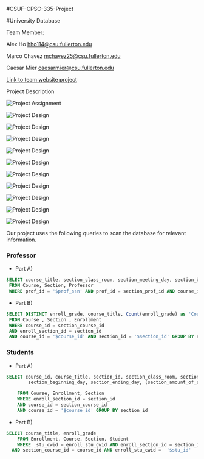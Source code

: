 #CSUF-CPSC-335-Project

#University Database

Team Member:

Alex Ho hho114@csu.fullerton.edu

Marco Chavez mchavez25@csu.fullerton.edu

Caesar Mier caesarmier@csu.fullerton.edu

[Link to team website project ](http://bit.ly/2Pe7P4u "CPSC 332 Project")


Project Description

![Project Assignment](https://github.com/hho114/CSUF-CPSC-332-Project/blob/master/report/report-02.png)

![Project Design](https://github.com/hho114/CSUF-CPSC-332-Project/blob/master/report/report-03.png)

![Project Design](https://github.com/hho114/CSUF-CPSC-332-Project/blob/master/report/report-04.png)

![Project Design](https://github.com/hho114/CSUF-CPSC-332-Project/blob/master/report/report-05.png)

![Project Design](https://github.com/hho114/CSUF-CPSC-332-Project/blob/master/report/report-06.png)

![Project Design](https://github.com/hho114/CSUF-CPSC-332-Project/blob/master/report/report-07.png)

![Project Design](https://github.com/hho114/CSUF-CPSC-332-Project/blob/master/report/report-08.png)

![Project Design](https://github.com/hho114/CSUF-CPSC-332-Project/blob/master/report/report-09.png)

![Project Design](https://github.com/hho114/CSUF-CPSC-332-Project/blob/master/report/report-10.png)

![Project Design](https://github.com/hho114/CSUF-CPSC-332-Project/blob/master/report/report-11.png)

![Project Design](https://github.com/hho114/CSUF-CPSC-332-Project/blob/master/report/report-12.png)




Our project uses the following queries to scan the database for relevant information.

### Professor

* Part A)
```sql
SELECT course_title, section_class_room, section_meeting_day, section_beginning_day, section_ending_day
 FROM Course, Section, Professor
 WHERE prof_id = '$prof_ssn' AND prof_id = section_prof_id AND course_id = section_course_id 
```

* Part B)
```sql
SELECT DISTINCT enroll_grade, course_title, Count(enroll_grade) as 'Count'
 FROM Course , Section , Enrollment
 WHERE course_id = section_course_id
 AND enroll_section_id = section_id
 AND course_id = '$course_id' AND section_id = '$section_id' GROUP BY enroll_grade
```

### Students

* Part A)
```sql
SELECT course_id, course_title, section_id, section_class_room, section_meeting_day,
		section_beginning_day, section_ending_day, (section_amount_of_seat-COUNT(enroll_stu_cwid)) as 'num_enrolled'

	FROM Course, Enrollment, Section
	WHERE enroll_section_id = section_id
	AND course_id = section_course_id
	AND course_id = '$course_id' GROUP BY section_id
```

* Part B)
```sql
SELECT course_title, enroll_grade
	FROM Enrollment, Course, Section, Student
	WHERE  stu_cwid = enroll_stu_cwid AND enroll_section_id = section_id
  AND section_course_id = course_id AND enroll_stu_cwid =  '$stu_id'
```

